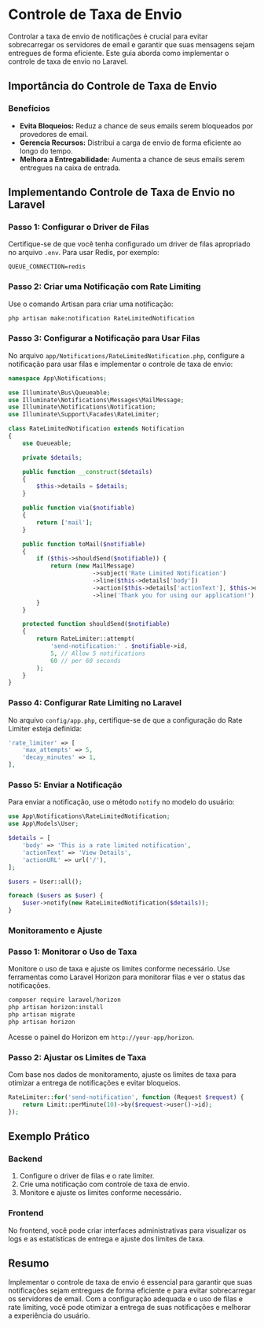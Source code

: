 # Controle de Taxa de Envio

Controlar a taxa de envio de notificações é crucial para evitar sobrecarregar os servidores de email e garantir que suas mensagens sejam entregues de forma eficiente. Este guia aborda como implementar o controle de taxa de envio no Laravel.

## Importância do Controle de Taxa de Envio

### Benefícios

- **Evita Bloqueios:** Reduz a chance de seus emails serem bloqueados por provedores de email.
- **Gerencia Recursos:** Distribui a carga de envio de forma eficiente ao longo do tempo.
- **Melhora a Entregabilidade:** Aumenta a chance de seus emails serem entregues na caixa de entrada.

## Implementando Controle de Taxa de Envio no Laravel

### Passo 1: Configurar o Driver de Filas

Certifique-se de que você tenha configurado um driver de filas apropriado no arquivo `.env`. Para usar Redis, por exemplo:

```env
QUEUE_CONNECTION=redis
```

### Passo 2: Criar uma Notificação com Rate Limiting

Use o comando Artisan para criar uma notificação:

```bash
php artisan make:notification RateLimitedNotification
```

### Passo 3: Configurar a Notificação para Usar Filas

No arquivo `app/Notifications/RateLimitedNotification.php`, configure a notificação para usar filas e implementar o controle de taxa de envio:

```php
namespace App\Notifications;

use Illuminate\Bus\Queueable;
use Illuminate\Notifications\Messages\MailMessage;
use Illuminate\Notifications\Notification;
use Illuminate\Support\Facades\RateLimiter;

class RateLimitedNotification extends Notification
{
    use Queueable;

    private $details;

    public function __construct($details)
    {
        $this->details = $details;
    }

    public function via($notifiable)
    {
        return ['mail'];
    }

    public function toMail($notifiable)
    {
        if ($this->shouldSend($notifiable)) {
            return (new MailMessage)
                        ->subject('Rate Limited Notification')
                        ->line($this->details['body'])
                        ->action($this->details['actionText'], $this->details['actionURL'])
                        ->line('Thank you for using our application!');
        }
    }

    protected function shouldSend($notifiable)
    {
        return RateLimiter::attempt(
            'send-notification:' . $notifiable->id,
            5, // Allow 5 notifications
            60 // per 60 seconds
        );
    }
}
```

### Passo 4: Configurar Rate Limiting no Laravel

No arquivo `config/app.php`, certifique-se de que a configuração do Rate Limiter esteja definida:

```php
'rate_limiter' => [
    'max_attempts' => 5,
    'decay_minutes' => 1,
],
```

### Passo 5: Enviar a Notificação

Para enviar a notificação, use o método `notify` no modelo do usuário:

```php
use App\Notifications\RateLimitedNotification;
use App\Models\User;

$details = [
    'body' => 'This is a rate limited notification',
    'actionText' => 'View Details',
    'actionURL' => url('/'),
];

$users = User::all();

foreach ($users as $user) {
    $user->notify(new RateLimitedNotification($details));
}
```

### Monitoramento e Ajuste

### Passo 1: Monitorar o Uso de Taxa

Monitore o uso de taxa e ajuste os limites conforme necessário. Use ferramentas como Laravel Horizon para monitorar filas e ver o status das notificações.

```bash
composer require laravel/horizon
php artisan horizon:install
php artisan migrate
php artisan horizon
```

Acesse o painel do Horizon em `http://your-app/horizon`.

### Passo 2: Ajustar os Limites de Taxa

Com base nos dados de monitoramento, ajuste os limites de taxa para otimizar a entrega de notificações e evitar bloqueios.

```php
RateLimiter::for('send-notification', function (Request $request) {
    return Limit::perMinute(10)->by($request->user()->id);
});
```

## Exemplo Prático

### Backend

1. Configure o driver de filas e o rate limiter.
2. Crie uma notificação com controle de taxa de envio.
3. Monitore e ajuste os limites conforme necessário.

### Frontend

No frontend, você pode criar interfaces administrativas para visualizar os logs e as estatísticas de entrega e ajuste dos limites de taxa.

## Resumo

Implementar o controle de taxa de envio é essencial para garantir que suas notificações sejam entregues de forma eficiente e para evitar sobrecarregar os servidores de email. Com a configuração adequada e o uso de filas e rate limiting, você pode otimizar a entrega de suas notificações e melhorar a experiência do usuário.
